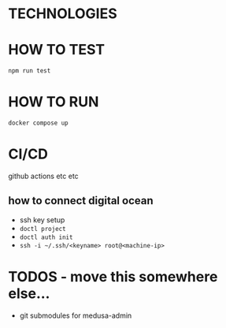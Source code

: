 # TECHNOLOGIES

# HOW TO TEST
`npm run test`

# HOW TO RUN
`docker compose up`

# CI/CD
github actions etc etc
## how to connect digital ocean
- ssh key setup
- `doctl project`
- `doctl auth init`
- `ssh -i ~/.ssh/<keyname> root@<machine-ip>`

# TODOS - move this somewhere else...
- git submodules for medusa-admin
